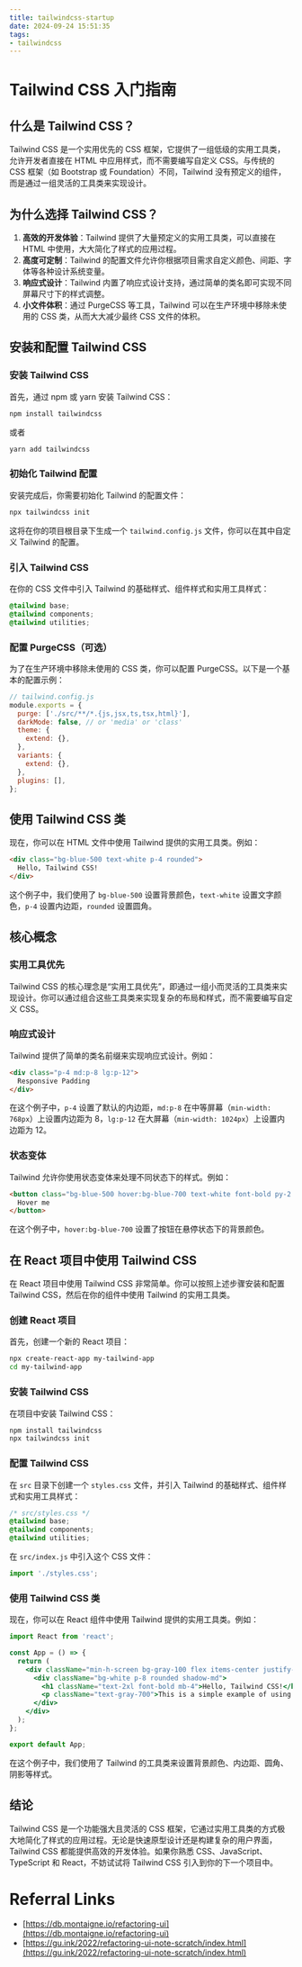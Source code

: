 ```yaml
---
title: tailwindcss-startup
date: 2024-09-24 15:51:35
tags:
- tailwindcss
---
```


# Tailwind CSS 入门指南

## 什么是 Tailwind CSS？

Tailwind CSS 是一个实用优先的 CSS 框架，它提供了一组低级的实用工具类，允许开发者直接在 HTML 中应用样式，而不需要编写自定义 CSS。与传统的 CSS 框架（如 Bootstrap 或 Foundation）不同，Tailwind 没有预定义的组件，而是通过一组灵活的工具类来实现设计。

## 为什么选择 Tailwind CSS？

1. **高效的开发体验**：Tailwind 提供了大量预定义的实用工具类，可以直接在 HTML 中使用，大大简化了样式的应用过程。
2. **高度可定制**：Tailwind 的配置文件允许你根据项目需求自定义颜色、间距、字体等各种设计系统变量。
3. **响应式设计**：Tailwind 内置了响应式设计支持，通过简单的类名即可实现不同屏幕尺寸下的样式调整。
4. **小文件体积**：通过 PurgeCSS 等工具，Tailwind 可以在生产环境中移除未使用的 CSS 类，从而大大减少最终 CSS 文件的体积。

## 安装和配置 Tailwind CSS

### 安装 Tailwind CSS

首先，通过 npm 或 yarn 安装 Tailwind CSS：

```bash
npm install tailwindcss
```

或者

```bash
yarn add tailwindcss
```

### 初始化 Tailwind 配置

安装完成后，你需要初始化 Tailwind 的配置文件：

```bash
npx tailwindcss init
```

这将在你的项目根目录下生成一个 `tailwind.config.js` 文件，你可以在其中自定义 Tailwind 的配置。

### 引入 Tailwind CSS

在你的 CSS 文件中引入 Tailwind 的基础样式、组件样式和实用工具样式：

```css
@tailwind base;
@tailwind components;
@tailwind utilities;
```

### 配置 PurgeCSS（可选）

为了在生产环境中移除未使用的 CSS 类，你可以配置 PurgeCSS。以下是一个基本的配置示例：

```js
// tailwind.config.js
module.exports = {
  purge: ['./src/**/*.{js,jsx,ts,tsx,html}'],
  darkMode: false, // or 'media' or 'class'
  theme: {
    extend: {},
  },
  variants: {
    extend: {},
  },
  plugins: [],
};
```

## 使用 Tailwind CSS 类

现在，你可以在 HTML 文件中使用 Tailwind 提供的实用工具类。例如：

```html
<div class="bg-blue-500 text-white p-4 rounded">
  Hello, Tailwind CSS!
</div>
```

这个例子中，我们使用了 `bg-blue-500` 设置背景颜色，`text-white` 设置文字颜色，`p-4` 设置内边距，`rounded` 设置圆角。

## 核心概念

### 实用工具优先

Tailwind CSS 的核心理念是“实用工具优先”，即通过一组小而灵活的工具类来实现设计。你可以通过组合这些工具类来实现复杂的布局和样式，而不需要编写自定义 CSS。

### 响应式设计

Tailwind 提供了简单的类名前缀来实现响应式设计。例如：

```html
<div class="p-4 md:p-8 lg:p-12">
  Responsive Padding
</div>
```

在这个例子中，`p-4` 设置了默认的内边距，`md:p-8` 在中等屏幕（`min-width: 768px`）上设置内边距为 8，`lg:p-12` 在大屏幕（`min-width: 1024px`）上设置内边距为 12。

### 状态变体

Tailwind 允许你使用状态变体来处理不同状态下的样式。例如：

```html
<button class="bg-blue-500 hover:bg-blue-700 text-white font-bold py-2 px-4 rounded">
  Hover me
</button>
```

在这个例子中，`hover:bg-blue-700` 设置了按钮在悬停状态下的背景颜色。

## 在 React 项目中使用 Tailwind CSS

在 React 项目中使用 Tailwind CSS 非常简单。你可以按照上述步骤安装和配置 Tailwind CSS，然后在你的组件中使用 Tailwind 的实用工具类。

### 创建 React 项目

首先，创建一个新的 React 项目：

```bash
npx create-react-app my-tailwind-app
cd my-tailwind-app
```

### 安装 Tailwind CSS

在项目中安装 Tailwind CSS：

```bash
npm install tailwindcss
npx tailwindcss init
```

### 配置 Tailwind CSS

在 `src` 目录下创建一个 `styles.css` 文件，并引入 Tailwind 的基础样式、组件样式和实用工具样式：

```css
/* src/styles.css */
@tailwind base;
@tailwind components;
@tailwind utilities;
```

在 `src/index.js` 中引入这个 CSS 文件：

```js
import './styles.css';
```

### 使用 Tailwind CSS 类

现在，你可以在 React 组件中使用 Tailwind 提供的实用工具类。例如：

```jsx
import React from 'react';

const App = () => {
  return (
    <div className="min-h-screen bg-gray-100 flex items-center justify-center">
      <div className="bg-white p-8 rounded shadow-md">
        <h1 className="text-2xl font-bold mb-4">Hello, Tailwind CSS!</h1>
        <p className="text-gray-700">This is a simple example of using Tailwind CSS in a React project.</p>
      </div>
    </div>
  );
};

export default App;
```

在这个例子中，我们使用了 Tailwind 的工具类来设置背景颜色、内边距、圆角、阴影等样式。

## 结论

Tailwind CSS 是一个功能强大且灵活的 CSS 框架，它通过实用工具类的方式极大地简化了样式的应用过程。无论是快速原型设计还是构建复杂的用户界面，Tailwind CSS 都能提供高效的开发体验。如果你熟悉 CSS、JavaScript、TypeScript 和 React，不妨试试将 Tailwind CSS 引入到你的下一个项目中。


# Referral Links

- [https://db.montaigne.io/refactoring-ui](https://db.montaigne.io/refactoring-ui)
- [https://gu.ink/2022/refactoring-ui-note-scratch/index.html](https://gu.ink/2022/refactoring-ui-note-scratch/index.html)
